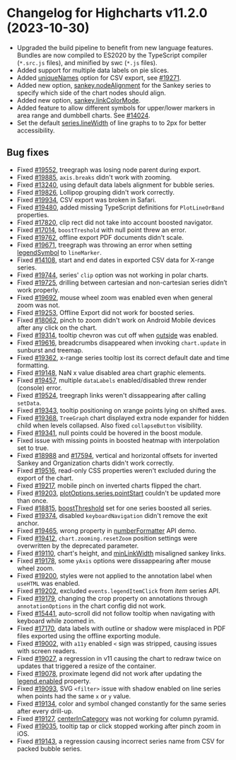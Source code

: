 # Changelog for Highcharts v11.2.0 (2023-10-30)

- Upgraded the build pipeline to benefit from new language features. Bundles are now compiled to ES2020 by the TypeScript compiler (`*.src.js` files), and minified by swc (`*.js` files).
- Added support for multiple data labels on pie slices.
- Added [uniqueNames](https://api.highcharts.com/highcharts/xAxis.uniqueNames) option for CSV export, see [#19271](https://github.com/highcharts/highcharts/issues/19271).
- Added new option, [sankey.nodeAlignment](https://api.highcharts.com/highcharts/series.sankey.nodeAlignment) for the Sankey series to specify which side of the chart nodes should align.
- Added new option, [sankey.linkColorMode](https://api.highcharts.com/highcharts/series.sankey.linkOpacity).
- Added feature to allow different symbols for upper/lower markers in area range and dumbbell charts. See [#14024](https://github.com/highcharts/highcharts/issues/14024).
- Set the default [series.lineWidth](https://api.highcharts.com/highcharts/plotOptions.series.lineWidth) of line graphs to to 2px for better accessibility.

## Bug fixes
- Fixed [#19552](https://github.com/highcharts/highcharts/issues/19552), treegraph was losing node parent during export.
- Fixed [#19885](https://github.com/highcharts/highcharts/issues/19885), `axis.breaks` didn't work with zooming.
- Fixed [#13240](https://github.com/highcharts/highcharts/issues/13240), using default data labels alignment for bubble series.
- Fixed [#19826](https://github.com/highcharts/highcharts/issues/19826), Lollipop grouping didn't work correctly.
- Fixed [#19934](https://github.com/highcharts/highcharts/issues/19934), CSV export was broken in Safari.
- Fixed [#19480](https://github.com/highcharts/highcharts/issues/19480), added missing TypeScript definitions for `PlotLineOrBand` properties.
- Fixed [#17820](https://github.com/highcharts/highcharts/issues/17820), clip rect did not take into account boosted navigator.
- Fixed [#17014](https://github.com/highcharts/highcharts/issues/17014), `boostTreshold` with null point threw an error.
- Fixed [#19762](https://github.com/highcharts/highcharts/issues/19762), offline export PDF documents didn't scale.
- Fixed [#19671](https://github.com/highcharts/highcharts/issues/19671), treegraph was throwing an error when setting [legendSymbol](https://api.highcharts.com/highcharts/plotOptions.series.legendSymbol) to `lineMarker`.
- Fixed [#14108](https://github.com/highcharts/highcharts/issues/14108), start and end dates in exported CSV data for X-range series.
- Fixed [#19744](https://github.com/highcharts/highcharts/issues/19744), series' `clip` option was not working in polar charts.
- Fixed [#19725](https://github.com/highcharts/highcharts/issues/19725), drilling between cartesian and non-cartesian series didn’t work properly.
- Fixed [#19692](https://github.com/highcharts/highcharts/issues/19692), mouse wheel zoom was enabled even when general zoom was not.
- Fixed [#19253](https://github.com/highcharts/highcharts/issues/19253), Offline Export did not work for boosted series.
- Fixed [#18062](https://github.com/highcharts/highcharts/issues/18062), pinch to zoom didn't work on Android Mobile devices after any click on the chart.
- Fixed [#19314](https://github.com/highcharts/highcharts/issues/19314), tooltip chevron was cut off when [outside](https://api.highcharts.com/highcharts/tooltip.outside) was enabled.
- Fixed [#19616](https://github.com/highcharts/highcharts/issues/19616), breadcrumbs disappeared when invoking `chart.update` in sunburst and treemap.
- Fixed [#19362](https://github.com/highcharts/highcharts/issues/19362), x-range series tooltip lost its correct default date and time formatting.
- Fixed [#19148](https://github.com/highcharts/highcharts/issues/19148), NaN x value disabled area chart graphic elements.
- Fixed [#19457](https://github.com/highcharts/highcharts/issues/19457), multiple `dataLabels` enabled/disabled threw render (console) error.
- Fixed [#19524](https://github.com/highcharts/highcharts/issues/19524), treegraph links weren't dissappearing after calling `setData`.
- Fixed [#19343](https://github.com/highcharts/highcharts/issues/19343), tooltip positioning on xrange points lying on shifted axes.
- Fixed [#19368](https://github.com/highcharts/highcharts/issues/19368), `TreeGraph` chart displayed extra node expander for hidden child when levels collapsed. Also fixed `collapseButton` visibility.
- Fixed [#19341](https://github.com/highcharts/highcharts/issues/19341), null points could be hovered in the boost module.
- Fixed issue with missing points in boosted heatmap with interpolation set to true.
- Fixed [#18988](https://github.com/highcharts/highcharts/issues/18988) and [#17594](https://github.com/highcharts/highcharts/issues/17594), vertical and horizontal offsets for inverted Sankey and Organization charts didn't work correctly.
- Fixed [#19516](https://github.com/highcharts/highcharts/issues/19516), read-only CSS properties weren't excluded during the export of the chart.
- Fixed [#19217](https://github.com/highcharts/highcharts/issues/19217), mobile pinch on inverted charts flipped the chart.
- Fixed [#19203](https://github.com/highcharts/highcharts/issues/19203), [plotOptions.series.pointStart](https://api.highcharts.com/highcharts/plotOptions.series.pointStart) couldn't be updated more than once.
- Fixed [#18815](https://github.com/highcharts/highcharts/issues/18815), [boostThreshold](https://api.highcharts.com/highcharts/plotOptions.series.boostThreshold) set for one series boosted all series.
- Fixed [#19374](https://github.com/highcharts/highcharts/issues/19374), disabled `keyboardNavigation` didn't remove the exit anchor.
- Fixed [#19465](https://github.com/highcharts/highcharts/issues/19465), wrong property in [numberFormatter](https://api.highcharts.com/highcharts/chart.numberFormatter) API demo.
- Fixed [#19412](https://github.com/highcharts/highcharts/issues/19412), `chart.zooming.resetZoom` position settings were overwritten by the deprecated parameter.
- Fixed [#19110](https://github.com/highcharts/highcharts/issues/19110), chart's height, and [minLinkWidth](https://api.highcharts.com/highcharts/plotOptions.sankey.minLinkWidth) misaligned sankey links.
- Fixed [#19178](https://github.com/highcharts/highcharts/issues/19178), some `yAxis` options were dissappearing after mouse wheel zoom.
- Fixed [#19200](https://github.com/highcharts/highcharts/issues/19200), styles were not applied to the annotation label when `useHTML` was enabled.
- Fixed [#19202](https://github.com/highcharts/highcharts/issues/19202), excluded `events.legendItemClick` from _item_ series API.
- Fixed [#19179](https://github.com/highcharts/highcharts/issues/19179), changing the crop property on annotations through `annotationOptions` in the chart config did not work.
- Fixed [#15441](https://github.com/highcharts/highcharts/issues/15441), auto-scroll did not follow tooltip when navigating with keyboard while zoomed in.
- Fixed [#17170](https://github.com/highcharts/highcharts/issues/17170), data labels with outline or shadow were misplaced in PDF files exported using the offline exporting module.
- Fixed [#19002](https://github.com/highcharts/highcharts/issues/19002), with `a11y` enabled `<` sign was stripped, causing issues with screen readers.
- Fixed [#19027](https://github.com/highcharts/highcharts/issues/19027), a regression in v11 causing the chart to redraw twice on updates that triggered a resize of the container.
- Fixed [#19078](https://github.com/highcharts/highcharts/issues/19078), proximate legend did not work after updating the [legend.enabled](https://api.highcharts.com/highcharts/legend.enabled) property.
- Fixed [#19093](https://github.com/highcharts/highcharts/issues/19093), SVG `<filter>` issue with shadow enabled on line series when points had the same `x` or `y` value.
- Fixed [#19134](https://github.com/highcharts/highcharts/issues/19134), color and symbol changed constantly for the same series after every drill-up.
- Fixed [#19127](https://github.com/highcharts/highcharts/issues/19127), [centerInCategory](https://api.highcharts.com/highcharts/plotOptions.column.centerInCategory) was not working for column pyramid.
- Fixed [#19035](https://github.com/highcharts/highcharts/issues/19035), tooltip tap or click stopped working after pinch zoom in iOS.
- Fixed [#19143](https://github.com/highcharts/highcharts/issues/19143), a regression causing incorrect series name from CSV for packed bubble series.
